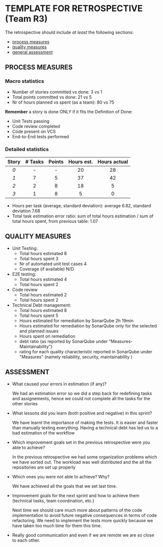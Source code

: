 TEMPLATE FOR RETROSPECTIVE (Team R3)
=====================================

The retrospective should include _at least_ the following
sections:

- [process measures](#process-measures)
- [quality measures](#quality-measures)
- [general assessment](#assessment)

## PROCESS MEASURES 

### Macro statistics

- Number of stories committed vs done: 3 vs 1
- Total points committed vs done: 21 vs 5 
- Nr of hours planned vs spent (as a team): 80 vs 75

**Remember**  a story is done ONLY if it fits the Definition of Done:
 
- Unit Tests passing
- Code review completed
- Code present on VCS
- End-to-End tests performed

### Detailed statistics

| Story  | # Tasks | Points | Hours est. | Hours actual |
|:---:|:-----:|:----:|:-----:|:--------:|
| _0_ |   -   |   -  |   20  |    28    |
| _1_ |   7   |   5  |   37  |    42    |
| _2_ |   2   |   8  |   18  |     5    |
| _3_ |   1   |   8  |    5  |     0    |

- Hours per task (average, standard deviation): average 6.82, standard deviation 7.68
- Total task estimation error ratio: sum of total hours estimation / sum of total hours spent, from previous table: 1.07

  
## QUALITY MEASURES 

- Unit Testing:
  - Total hours estimated 8
  - Total hours spent 3
  - Nr of automated unit test cases 4
  - Coverage (if available) N/D
- E2E testing:
  - Total hours estimated 4
  - Total hours spent 2
- Code review 
  - Total hours estimated 2
  - Total hours spent 2
- Technical Debt management:
  - Total hours estimated 8
  - Total hours spent 5
  - Hours estimated for remediation by SonarQube 2h 19min
  - Hours estimated for remediation by SonarQube only for the selected and planned issues 
  - Hours spent on remediation 
  - debt ratio (as reported by SonarQube under "Measures-Maintainability")
  - rating for each quality characteristic reported in SonarQube under "Measures" (namely reliability, security, maintainability )
  


## ASSESSMENT

- What caused your errors in estimation (if any)?
  
  We had an estimation error so we did a step back for redefining tasks and assignements, hence we could not complete all the tasks for the other stories

- What lessons did you learn (both positive and negative) in this sprint?
  
  We have learnt the importance of making the tests. It is easier and faster than manually testing everything.
  Having a technical debt has led us to a bad estimation of the workflow

- Which improvement goals set in the previous retrospective were you able to achieve? 

  In the previous retrospective we had some organization problems which we have sorted out.
  The workload was well distributed and the all the repositories are set up properly 

- Which ones you were not able to achieve? Why?

  We have achieved all the goals that we set last time.

- Improvement goals for the next sprint and how to achieve them (technical tasks, team coordination, etc.)

  Next time we should care much more about patterns of the code implementation to avoid future negative consequences in terms of code refactoring.
  We need to implement the tests more quickly because we have taken too much time for them this time.


- Really good communication and even if we are remote we are so close to each other.